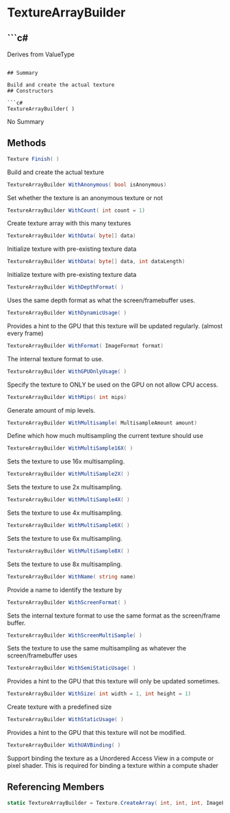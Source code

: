 # TextureArrayBuilder

## ```c#
Derives from ValueType
```

## Summary

Build and create the actual texture
## Constructors

```c#
TextureArrayBuilder( ) 
```
No Summary
## Methods

```c#
Texture Finish( ) 
```
Build and create the actual texture
```c#
TextureArrayBuilder WithAnonymous( bool isAnonymous) 
```
Set whether the texture is an anonymous texture or not
```c#
TextureArrayBuilder WithCount( int count = 1) 
```
Create texture array with this many textures
```c#
TextureArrayBuilder WithData( byte[] data) 
```
Initialize texture with pre-existing texture data
```c#
TextureArrayBuilder WithData( byte[] data, int dataLength) 
```
Initialize texture with pre-existing texture data
```c#
TextureArrayBuilder WithDepthFormat( ) 
```
Uses the same depth format as what the screen/framebuffer uses.
```c#
TextureArrayBuilder WithDynamicUsage( ) 
```
Provides a hint to the GPU that this texture will be updated regularly. (almost every frame)
```c#
TextureArrayBuilder WithFormat( ImageFormat format) 
```
The internal texture format to use.
```c#
TextureArrayBuilder WithGPUOnlyUsage( ) 
```
Specify the texture to ONLY be used on the GPU on not allow CPU access.
```c#
TextureArrayBuilder WithMips( int mips) 
```
Generate amount of mip levels.
```c#
TextureArrayBuilder WithMultisample( MultisampleAmount amount) 
```
Define which how much multisampling the current texture should use
```c#
TextureArrayBuilder WithMultiSample16X( ) 
```
Sets the texture to use 16x multisampling.
```c#
TextureArrayBuilder WithMultiSample2X( ) 
```
Sets the texture to use 2x multisampling.
```c#
TextureArrayBuilder WithMultiSample4X( ) 
```
Sets the texture to use 4x multisampling.
```c#
TextureArrayBuilder WithMultiSample6X( ) 
```
Sets the texture to use 6x multisampling.
```c#
TextureArrayBuilder WithMultiSample8X( ) 
```
Sets the texture to use 8x multisampling.
```c#
TextureArrayBuilder WithName( string name) 
```
Provide a name to identify the texture by
```c#
TextureArrayBuilder WithScreenFormat( ) 
```
Sets the internal texture format to use the same format as the screen/frame buffer.
```c#
TextureArrayBuilder WithScreenMultiSample( ) 
```
Sets the texture to use the same multisampling as whatever the screen/framebuffer uses
```c#
TextureArrayBuilder WithSemiStaticUsage( ) 
```
Provides a hint to the GPU that this texture will only be updated sometimes.
```c#
TextureArrayBuilder WithSize( int width = 1, int height = 1) 
```
Create texture with a predefined size
```c#
TextureArrayBuilder WithStaticUsage( ) 
```
Provides a hint to the GPU that this texture will not be modified.
```c#
TextureArrayBuilder WithUAVBinding( ) 
```
Support binding the texture as a Unordered Access View in a compute or pixel shader.
This is required for binding a texture within a compute shader
## Referencing Members

```c#
static TextureArrayBuilder = Texture.CreateArray( int, int, int, ImageFormat ) 
```

